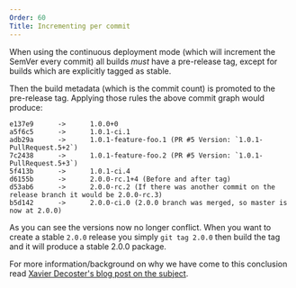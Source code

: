 ```yaml
---
Order: 60
Title: Incrementing per commit
---
```


When using the continuous deployment mode (which will increment the SemVer every
commit) all builds *must* have a pre-release tag, except for builds which are
explicitly tagged as stable.

Then the build metadata (which is the commit count) is promoted to the
pre-release tag. Applying those rules the above commit graph would produce:

```
e137e9		->		1.0.0+0
a5f6c5		->		1.0.1-ci.1
adb29a		->		1.0.1-feature-foo.1 (PR #5 Version: `1.0.1-PullRequest.5+2`)
7c2438		->		1.0.1-feature-foo.2 (PR #5 Version: `1.0.1-PullRequest.5+3`)
5f413b		->		1.0.1-ci.4
d6155b		->		2.0.0-rc.1+4 (Before and after tag)
d53ab6		->		2.0.0-rc.2 (If there was another commit on the release branch it would be 2.0.0-rc.3)
b5d142		->		2.0.0-ci.0 (2.0.0 branch was merged, so master is now at 2.0.0)
```

As you can see the versions now no longer conflict. When you want to create a
stable `2.0.0` release you simply `git tag 2.0.0` then build the tag and it will
produce a stable 2.0.0 package.

For more information/background on why we have come to this conclusion read
[Xavier Decoster's blog post on the subject](http://www.xavierdecoster.com/semantic-versioning-auto-incremented-nuget-package-versions).

